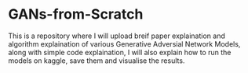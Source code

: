 # GANs-from-Scratch
This is a repository where I will upload breif paper explaination and algorithm explaination of various Generative Adversial Network Models, along with simple code explaination, I will also explain how to run the models on kaggle, save them and visualise the results.
